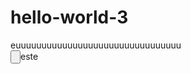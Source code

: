 # hello-world-3 

<DOCTYPE html>
  <head>
    <title>Teste</title>
  </head>
  <body>
    euuuuuuuuuuuuuuuuuuuuuuuuuuuuuuuu <br />
    <input type="button">este</input>
  </body>
</html
  

